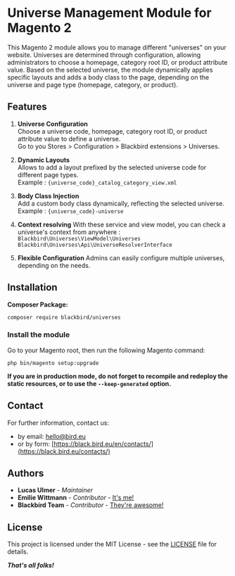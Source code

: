# Universe Management Module for Magento 2

This Magento 2 module allows you to manage different "universes" on your website. Universes are determined through 
configuration, allowing administrators to choose a homepage, category root ID, or product attribute value. Based on the 
selected universe, the module dynamically applies specific layouts and adds a body class to the page, depending on the 
universe and page type (homepage, category, or product).

## Features

1. **Universe Configuration**  
   Choose a universe code, homepage, category root ID, or product attribute value to define a universe.  
  Go to you Stores > Configuration > Blackbird extensions > Universes.

2. **Dynamic Layouts**  
   Allows to add a layout prefixed by the selected universe code for different page types.  
   Example : `{universe_code}_catalog_category_view.xml`

3. **Body Class Injection**  
   Add a custom body class dynamically, reflecting the selected universe.  
   Example : `{universe_code}-universe`

4. **Context resolving**
   With these service and view model, you can check a universe's context from anywhere :  
   `Blackbird\Universes\ViewModel\Universes`  
   `Blackbird\Universes\Api\UniverseResolverInterface`

5. **Flexible Configuration**
  Admins can easily configure multiple universes, depending on the needs.

## Installation

**Composer Package:**

```
composer require blackbird/universes
```

### Install the module

Go to your Magento root, then run the following Magento command:

```
php bin/magento setup:upgrade
```

**If you are in production mode, do not forget to recompile and redeploy the static resources, or to use the `--keep-generated` option.**

## Contact

For further information, contact us:

- by email: hello@bird.eu
- or by form: [https://black.bird.eu/en/contacts/](https://black.bird.eu/contacts/)

## Authors

- **Lucas Ulmer** - *Maintainer*
- **Emilie Wittmann** - *Contributor* - [It's me!](https://github.com/emilie-blackbird)
- **Blackbird Team** - *Contributor* - [They're awesome!](https://github.com/blackbird-agency)

## License

This project is licensed under the MIT License - see the [LICENSE](LICENSE) file for details.

***That's all folks!***